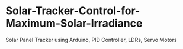 # Solar-Tracker-Control-for-Maximum-Solar-Irradiance
Solar Panel Tracker using Arduino, PID Controller, LDRs, Servo Motors

